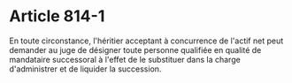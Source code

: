 # Article 814-1

En toute circonstance, l'héritier acceptant à concurrence de l'actif net peut demander au juge de désigner toute personne qualifiée en qualité de mandataire successoral à l'effet de le substituer dans la charge d'administrer et de liquider la succession.